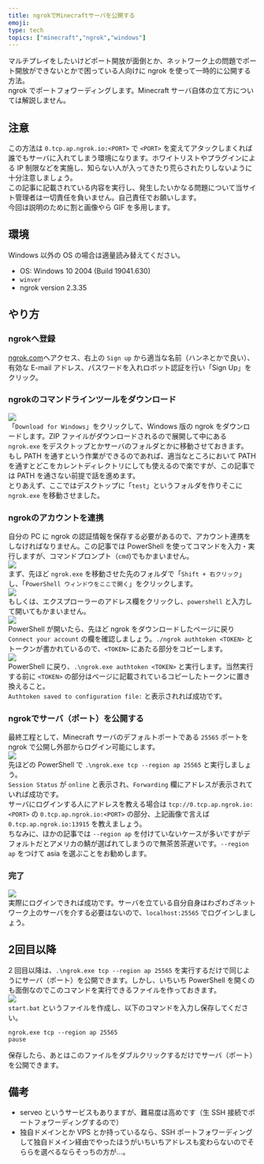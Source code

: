 ```yaml
---
title: ngrokでMinecraftサーバを公開する
emoji: 
type: tech
topics: ["minecraft","ngrok","windows"]
---
```


マルチプレイをしたいけどポート開放が面倒とか、ネットワーク上の問題でポート開放ができないとかで困っている人向けに ngrok を使って一時的に公開する方法。  
ngrok でポートフォワーディングします。Minecraft サーバ自体の立て方については解説しません。

## 注意

この方法は `0.tcp.ap.ngrok.io:<PORT>` で `<PORT>` を変えてアタックしまくれば誰でもサーバに入れてしまう環境になります。ホワイトリストやプラグインによる IP 制限などを実施し、知らない人が入ってきたり荒らされたりしないように十分注意しましょう。  
この記事に記載されている内容を実行し、発生したいかなる問題について当サイト管理者は一切責任を負いません。自己責任でお願いします。  
今回は説明のために割と画像やら GIF を多用します。

## 環境

Windows 以外の OS の場合は適量読み替えてください。

- OS: Windows 10 2004 (Build 19041.630)
- `winver`
- ngrok version 2.3.35

## やり方

### ngrokへ登録

[ngrok.com](https://ngrok.com/)へアクセス、右上の `Sign up` から適当な名前（ハンネとかで良い）、有効な E-mail アドレス、パスワードを入れロボット認証を行い「Sign Up」をクリック。

### ngrokのコマンドラインツールをダウンロード

![](https://images.microcms-assets.io/assets/aa728ef13efd493bb761daa672fe743f/c1e010c7818a43839b5f665213d71582/201126_040340_chrome_CDzzHI0at9%5B1%5D.png)  
「`Download for Windows`」をクリックして、Windows 版の ngrok をダウンロードします。ZIP ファイルがダウンロードされるので展開して中にある `ngrok.exe` をデスクトップとかサーバのフォルダとかに移動させておきます。  
もし PATH を通すという作業ができるのであれば、適当なところにおいて PATH を通すとどこをカレントディレクトリにしても使えるので楽ですが、この記事では PATH を通さない前提で話を進めます。  
とりあえず、ここではデスクトップに「`test`」というフォルダを作りそこに `ngrok.exe` を移動させました。

### ngrokのアカウントを連携

自分の PC に ngrok の認証情報を保存する必要があるので、アカウント連携をしなければなりません。この記事では PowerShell を使ってコマンドを入力・実行しますが、コマンドプロンプト（`cmd`)でもかまいません。  
![](https://images.microcms-assets.io/assets/aa728ef13efd493bb761daa672fe743f/6ff7c9957c2c459abab878d6afc5c2c0/201126_041305_JEaQ0o2SBZ%5B1%5D.gif)  
まず、先ほど `ngrok.exe` を移動させた先のフォルダで「`Shift + 右クリック`」し、「`PowerShell ウィンドウをここで開く`」をクリックします。  
![](https://images.microcms-assets.io/assets/aa728ef13efd493bb761daa672fe743f/e2a0c26e4d4a416486e9dd3a8b257262/201126_041445_VfhM2EEG6h%5B1%5D.gif)  
もしくは、エクスプローラーのアドレス欄をクリックし、`powershell` と入力して開いてもかまいません。  
![](https://images.microcms-assets.io/assets/aa728ef13efd493bb761daa672fe743f/15a1b3706fd740faaa6ae579f73581b0/201126_041914_chrome_cpqD8tQ422%5B1%5D.png)  
PowerShell が開いたら、先ほど ngrok をダウンロードしたページに戻り `Connect your account` の欄を確認しましょう。`./ngrok authtoken <TOKEN>` とトークンが書かれているので、`<TOKEN>` にあたる部分をコピーします。  
![](https://images.microcms-assets.io/assets/aa728ef13efd493bb761daa672fe743f/aefe8f7ee9594b7e896e58a8dc60cdb4/201126_042908_f59bgRnE5h%5B1%5D.gif)  
PowerShell に戻り、`.\ngrok.exe authtoken <TOKEN>` と実行します。当然実行する前に `<TOKEN>` の部分はページに記載されているコピーしたトークンに置き換えること。  
`Authtoken saved to configuration file:` と表示されれば成功です。

### ngrokでサーバ（ポート）を公開する

最終工程として、Minecraft サーバのデフォルトポートである `25565` ポートを ngrok で公開し外部からログイン可能にします。  
![](https://images.microcms-assets.io/assets/aa728ef13efd493bb761daa672fe743f/b344cd3c89dd43708ec9104463976482/201126_043037_cYXkv4e8mU%5B1%5D.gif)  
先ほどの PowerShell で `.\ngrok.exe tcp --region ap 25565` と実行しましょう。  
`Session Status` が `online` と表示され、`Forwarding` 欄にアドレスが表示されていれば成功です。  
サーバにログインする人にアドレスを教える場合は `tcp://0.tcp.ap.ngrok.io:<PORT>` の `0.tcp.ap.ngrok.io:<PORT>` の部分、上記画像で言えば `0.tcp.ap.ngrok.io:13915` を教えましょう。  
ちなみに、ほかの記事では `--region ap` を付けていないケースが多いですがデフォルトだとアメリカの鯖が選ばれてしまうので無茶苦茶遅いです。`--region ap` をつけて asia を選ぶことをお勧めします。

### 完了

![](https://images.microcms-assets.io/assets/aa728ef13efd493bb761daa672fe743f/26a782d002fb4ae99874c23c6566e0e6/201126_043411_CmUDPbhJJa%5B1%5D.gif)  
実際にログインできれば成功です。サーバを立ている自分自身はわざわざネットワーク上のサーバを介する必要はないので、`localhost:25565` でログインしましょう。

## 2回目以降

2 回目以降は、`.\ngrok.exe tcp --region ap 25565` を実行するだけで同じようにサーバ（ポート）を公開できます。しかし、いちいち PowerShell を開くのも面倒なのでこのコマンドを実行できるファイルを作っておきます。  
![](https://images.microcms-assets.io/assets/aa728ef13efd493bb761daa672fe743f/2f99c3e37b154956bf28599448aa7e94/201126_044502_qihM2fmpwi%5B1%5D.gif)  
`start.bat` というファイルを作成し、以下のコマンドを入力し保存してください。

```
ngrok.exe tcp --region ap 25565
pause
```

保存したら、あとはこのファイルをダブルクリックするだけでサーバ（ポート）を公開できます。

## 備考

- serveo というサービスもありますが、難易度は高めです（生 SSH 接続でポートフォワーディングするので）
- 独自ドメインとか VPS とか持っているなら、SSH ポートフォワーディングして独自ドメイン経由でやったほうがいちいちアドレスも変わらないのでそららを選べるならそっちの方が…。